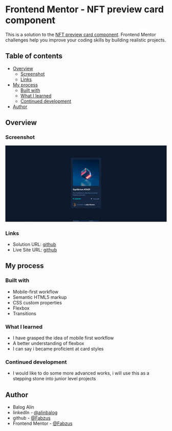 # Frontend Mentor - NFT preview card component

This is a solution to the [NFT preview card component](https://www.frontendmentor.io/challenges/nft-preview-card-component-SbdUL_w0U). Frontend Mentor challenges help you improve your coding skills by building realistic projects.

## Table of contents

- [Overview](#overview)
  - [Screenshot](#screenshot)
  - [Links](#links)
- [My process](#my-process)
  - [Built with](#built-with)
  - [What I learned](#what-i-learned)
  - [Continued development](#continued-development)
- [Author](#author)

## Overview

### Screenshot

![My_solution](./images/Solution.png)

### Links

- Solution URL: [github](https://github.com/Fabzus/NFT-preview-card-component)
- Live Site URL: [github](https://fabzus.github.io/NFT-preview-card-component/)

## My process

### Built with

- Mobile-first workflow
- Semantic HTML5 markup
- CSS custom properties
- Flexbox
- Transitions

### What I learned

- I have grasped the idea of mobile first workflow
- A better understanding of flexbox
- I can say i became proficient at card styles

### Continued development

- I would like to do some more advanced works, i will use this as a stepping stone into junior level projects

## Author

- Balog Alin
- linkedIn - [@alinbalog](https://www.linkedin.com/in/alinbalog/)
- github - [@Fabzus](https://github.com/Fabzus)
- Frontend Mentor - [@Fabzus](https://www.frontendmentor.io/profile/Fabzus)
